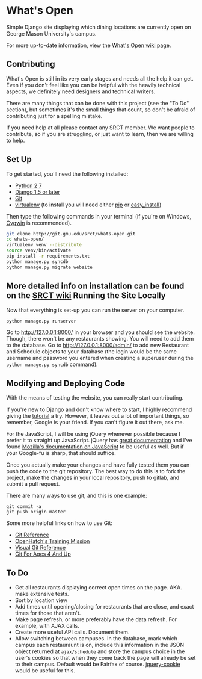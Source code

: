 What's Open
===

Simple Django site displaying which dining locations are currently open on 
George Mason University's campus.

For more up-to-date information, view the [What's Open 
wiki page](http://wiki.srct.gmu.edu/wiki/index.php/Whatsopen).

Contributing
---

What's Open is still in its very early stages and needs all the help it can
get. Even if you don't feel like you can be helpful with the heavily technical
aspects, we definitely need designers and technical writers.

There are many things that can be done with this project (see the "To Do" 
section), but sometimes it's the small things that count, so don't be afraid of 
contributing just for a spelling mistake.

If you need help at all please contact any SRCT member. We want people to
contribute, so if you are struggling, or just want to learn, then we are willing
to help.

Set Up
---

To get started, you'll need the following installed:

* [Python 2.7](http://www.python.org/download/)
* [Django 1.5 or later](https://www.djangoproject.com/download/)
* [Git](http://git-scm.com/book/en/Getting-Started-Installing-Git)
* [virtualenv](http://www.virtualenv.org/en/latest/index.html#installation) 
  (to install you will need either 
  [pip](http://www.pip-installer.org/en/latest/installing.html) or
  [easy_install](http://pythonhosted.org/distribute/easy_install.html))

Then type the following commands in your terminal (if you're on Windows, 
[Cygwin](http://www.cygwin.com/) is recommended).

```bash
git clone http://git.gmu.edu/srct/whats-open.git
cd whats-open/
virtualenv venv --distribute
source venv/bin/activate
pip install -r requirements.txt
python manage.py syncdb
python manage.py migrate website
```

More detailed info on installation can be found on the [SRCT 
wiki](http://wiki.srct.gmu.edu/wiki/index.php/Whatsopen#Installation)
Running the Site Locally
---

Now that everything is set-up you can run the server on your computer.

```bash
python manage.py runserver
```

Go to http://127.0.0.1:8000/ in your browser and you should see the website. 
Though, there won't be any restaurants showing. You will need to add them to 
the database. Go to http://127.0.0.1:8000/admin/ to add new Restaurant and Schedule 
objects to your database (the login would be the same username and password you 
entered when creating a superuser during the `python manage.py syncdb` command).

Modifying and Deploying Code
---

With the means of testing the website, you can really start contributing.

If you're new to Django and don't know where to start, I highly recommend
giving the [tutorial](https://docs.djangoproject.com/en/dev/intro/tutorial01/)
a try. However, it leaves out a lot of important things, so remember, Google is
your friend. If you can't figure it out there, ask me.

For the JavaScript, I will be using jQuery whenever possible because I prefer
it to straight up JavaScript. jQuery has [great
documentation](http://docs.jquery.com/) and I've found [Mozilla's documentation
on JavaScript](https://developer.mozilla.org/en-US/docs/JavaScript) to be
useful as well. But if your Google-fu is sharp, that should suffice.

Once you actually make your changes and have fully tested them you can push the 
code to the git repository. The best way to do this is to fork the project, make
the changes in your local repository, push to gitlab, and submit a pull request.

There are many ways to use git, and this is one example:

```
git commit -a
git push origin master
```

Some more helpful links on how to use Git:

* [Git Reference](http://gitref.org/)
* [OpenHatch's Training Mission](https://openhatch.org/missions/git)
* [Visual Git
  Reference](http://marklodato.github.com/visual-git-guide/index-en.html)
* [Git For Ages 4 And
  Up](http://blip.tv/open-source-developers-conference/git-for-ages-4-and-up-4460524)


To Do
---

* Get all restaurants displaying correct open times on the page. AKA. make
  extensive tests.
* Sort by location view
* Add times until opening/closing for restaurants that are close, and exact
  times for those that aren't.
* Make page refresh, or more preferably have the data refresh. For
  example, with AJAX calls.
* Create more useful API calls. Document them.
* Allow switching between campuses. In the database, mark which campus each
  restauraunt is on, include this information in the JSON object returned at
  `ajax/schedule` and store the campus choice in the user's cookies
  so that when they come back the page will already be set to their campus.
  Default would be Fairfax of course.
  [jquery-cookie](https://github.com/carhartl/jquery-cookie) would be useful
  for this.
